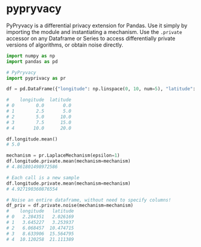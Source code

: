 # pypryvacy

PyPryvacy is a differential privacy extension for Pandas. Use it simply by importing the module and instantiating a mechanism. Use the `.private` accessor on any Dataframe or Series to access differentially private versions of algorithms, or obtain noise directly.

```python
import numpy as np
import pandas as pd

# PyPryvacy
import pyprivacy as pr

df = pd.DataFrame({"longitude": np.linspace(0, 10, num=5), "latitude": np.linspace(0, 20, num=5)})

#    longitude  latitude
# 0        0.0       0.0
# 1        2.5       5.0
# 2        5.0      10.0
# 3        7.5      15.0
# 4       10.0      20.0

df.longitude.mean()
# 5.0

mechanism = pr.LaplaceMechanism(epsilon=1)
df.longitude.private.mean(mechanism=mechanism)
# 4.861801498972586

# Each call is a new sample
df.longitude.private.mean(mechanism=mechanism)
# 4.927190360876554

# Noise an entire dataframe, without need to specify columns!
df_priv = df.private.noise(mechanism=mechanism)
#    longitude   latitude
# 0   2.284351   2.026169
# 1   3.645227   3.253937
# 2   6.068457  10.474715
# 3   8.633906  15.564795
# 4  10.120258  21.111389
```
